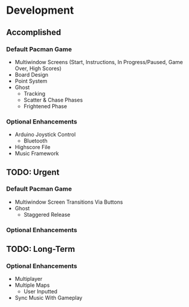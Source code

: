 # Development

## Accomplished
### Default Pacman Game
* Multiwindow Screens (Start, Instructions, In Progress/Paused, Game Over, High Scores)
* Board Design
* Point System
* Ghost
	* Tracking
	* Scatter & Chase Phases
	* Frightened Phase

### Optional Enhancements
* Arduino Joystick Control
	* Bluetooth
* Highscore File
* Music Framework

## TODO: Urgent
### Default Pacman Game
* Multiwindow Screen Transitions Via Buttons
* Ghost
	* Staggered Release

### Optional Enhancements

## TODO: Long-Term
### Optional Enhancements
* Multiplayer
* Multiple Maps
	* User Inputted
* Sync Music With Gameplay